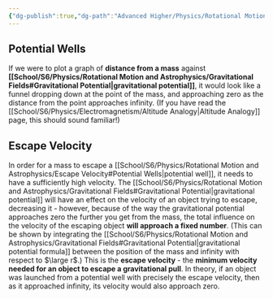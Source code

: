 ```yaml
---
{"dg-publish":true,"dg-path":"Advanced Higher/Physics/Rotational Motion and Astrophysics/Escape Velocity.md","dg-permalink":"physics/escape-velocity","permalink":"/physics/escape-velocity/"}
---
```


## Potential Wells

If we were to plot a graph of **distance from a mass** against **[[School/S6/Physics/Rotational Motion and Astrophysics/Gravitational Fields#Gravitational Potential\|gravitational potential]]**, it would look like a funnel dropping down at the point of the mass, and approaching zero as the distance from the point approaches infinity. (If you have read the [[School/S6/Physics/Electromagnetism/Altitude Analogy\|Altitude Analogy]] page, this should sound familiar!)

## Escape Velocity

In order for a mass to escape a [[School/S6/Physics/Rotational Motion and Astrophysics/Escape Velocity#Potential Wells\|potential well]], it needs to have a sufficiently high velocity. The [[School/S6/Physics/Rotational Motion and Astrophysics/Gravitational Fields#Gravitational Potential\|gravitational potential]] will have an effect on the velocity of an object trying to escape, decreasing it - however, because of the way the gravitational potential approaches zero the further you get from the mass, the total influence on the velocity of the escaping object **will approach a fixed number**. (This can be shown by integrating the [[School/S6/Physics/Rotational Motion and Astrophysics/Gravitational Fields#Gravitational Potential\|gravitational potential formula]] between the position of the mass and infinity with respect to $\large r$.) This is the **escape velocity** - the **minimum velocity needed for an object to escape a gravitational pull**. In theory, if an object was launched from a potential well with precisely the escape velocity, then as it approached infinity, its velocity would also approach zero.


